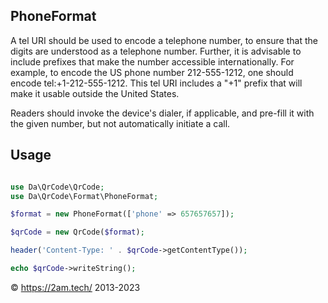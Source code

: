 PhoneFormat
-----------

A tel URI should be used to encode a telephone number, to ensure that the digits are understood as a telephone number. 
Further, it is advisable to include prefixes that make the number accessible internationally. For example, to encode the 
US phone number 212-555-1212, one should encode tel:+1-212-555-1212. This tel URI includes a "+1" prefix that will make 
it usable outside the United States.

Readers should invoke the device's dialer, if applicable, and pre-fill it with the given number, but not automatically 
initiate a call.

Usage
-----

```php 

use Da\QrCode\QrCode;
use Da\QrCode\Format\PhoneFormat; 

$format = new PhoneFormat(['phone' => 657657657]);

$qrCode = new QrCode($format);

header('Content-Type: ' . $qrCode->getContentType());

echo $qrCode->writeString();

```

© https://2am.tech/ 2013-2023
